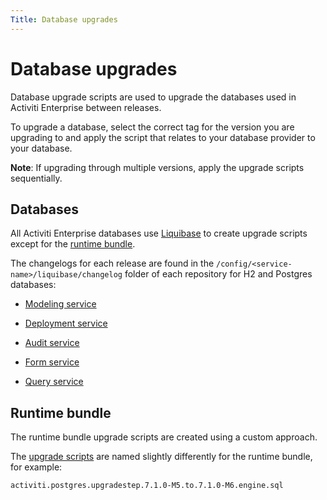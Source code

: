 ```yaml
---
Title: Database upgrades
---
```


# Database upgrades
Database upgrade scripts are used to upgrade the databases used in Activiti Enterprise between releases. 

To upgrade a database, select the correct tag for the version you are upgrading to and apply the script that relates to your database provider to your database.

**Note**: If upgrading through multiple versions, apply the upgrade scripts sequentially.

## Databases
All Activiti Enterprise databases use [Liquibase](http://www.liquibase.org/) to create upgrade scripts except for the [runtime bundle](../architecture/application.md#runtime-bundle).

The changelogs for each release are found in the `/config/<service-name>/liquibase/changelog` folder of each repository for H2 and Postgres databases: 

* [Modeling service](https://git.alfresco.com/process-services/alfresco-modeling-service/tree/develop/src/main/resources/config/modeling/liquibase/changelog)
 
* [Deployment service](https://git.alfresco.com/process-services/alfresco-deployment-service/tree/develop/src/main/resources/config/deployment/liquibase/changelog) 

* [Audit service](https://github.com/Activiti/activiti-cloud-audit-service/blob/develop/activiti-cloud-starter-audit/src/main/resources/config/audit/liquibase/changelog/)
 
* [Form service](https://git.alfresco.com/process-services/alfresco-form-service/tree/develop/src/main/resources/config/form/liquibase/changelog)

* [Query service](https://github.com/Activiti/activiti-cloud-query-service/blob/develop/activiti-cloud-starter-query/src/main/resources/config/query/liquibase/changelog/)

## Runtime bundle
The runtime bundle upgrade scripts are created using a custom approach. 

The [upgrade scripts](https://github.com/Activiti/Activiti/tree/develop/activiti-engine/src/main/resources/org/activiti/db/upgrade) are named slightly differently for the runtime bundle, for example:

```
activiti.postgres.upgradestep.7.1.0-M5.to.7.1.0-M6.engine.sql
```